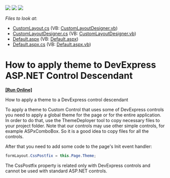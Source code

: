 <!-- default badges list -->
![](https://img.shields.io/endpoint?url=https://codecentral.devexpress.com/api/v1/VersionRange/128566095/15.2.4%2B)
[![](https://img.shields.io/badge/Open_in_DevExpress_Support_Center-FF7200?style=flat-square&logo=DevExpress&logoColor=white)](https://supportcenter.devexpress.com/ticket/details/E4829)
[![](https://img.shields.io/badge/📖_How_to_use_DevExpress_Examples-e9f6fc?style=flat-square)](https://docs.devexpress.com/GeneralInformation/403183)
<!-- default badges end -->
<!-- default file list -->
*Files to look at*:

* [CustomLayout.cs](./CS/ThemingDescendant/App_Code/CustomLayout.cs) (VB: [CustomLayoutDesigner.vb](./VB/ThemingDescendant/App_Code/CustomLayoutDesigner.vb))
* [CustomLayoutDesigner.cs](./CS/ThemingDescendant/App_Code/CustomLayoutDesigner.cs) (VB: [CustomLayoutDesigner.vb](./VB/ThemingDescendant/App_Code/CustomLayoutDesigner.vb))
* [Default.aspx](./CS/ThemingDescendant/Default.aspx) (VB: [Default.aspx](./VB/ThemingDescendant/Default.aspx))
* [Default.aspx.cs](./CS/ThemingDescendant/Default.aspx.cs) (VB: [Default.aspx.vb](./VB/ThemingDescendant/Default.aspx.vb))
<!-- default file list end -->
# How to apply theme to DevExpress ASP.NET Control Descendant
<!-- run online -->
**[[Run Online]](https://codecentral.devexpress.com/e4829/)**
<!-- run online end -->


<p>How to apply a theme to a DevExpress control descendant</p><p>To apply a theme to Custom Control that uses some of DevExpress controls you need to apply a global theme for the page or for the entire application. In order to do that, use the ThemeDeployer tool to copy necessary files to your project folder. Note that our controls may use other simple controls, for example ASPxComboBox. So it is a good idea to copy files for all the controls.</p><p>After that you need to add some code to the page's Init event handler:</p>

```cs
formLayout.CssPostfix = this.Page.Theme;

```

<p>The CssPostfix property is related only with DevExpress controls and cannot be used with standard ASP.NET controls.</p>

<br/>


